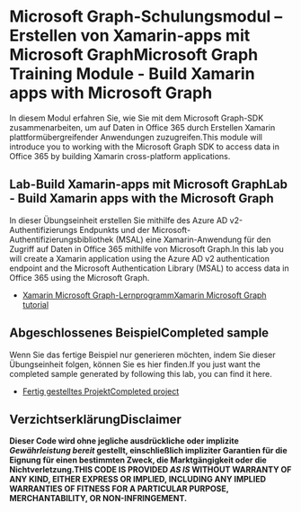 # <a name="microsoft-graph-training-module---build-xamarin-apps-with-microsoft-graph"></a><span data-ttu-id="9b2da-101">Microsoft Graph-Schulungsmodul – Erstellen von Xamarin-apps mit Microsoft Graph</span><span class="sxs-lookup"><span data-stu-id="9b2da-101">Microsoft Graph Training Module - Build Xamarin apps with Microsoft Graph</span></span>

<span data-ttu-id="9b2da-102">In diesem Modul erfahren Sie, wie Sie mit dem Microsoft Graph-SDK zusammenarbeiten, um auf Daten in Office 365 durch Erstellen Xamarin plattformübergreifender Anwendungen zuzugreifen.</span><span class="sxs-lookup"><span data-stu-id="9b2da-102">This module will introduce you to working with the Microsoft Graph SDK to access data in Office 365 by building Xamarin cross-platform applications.</span></span>

## <a name="lab---build-xamarin-apps-with-the-microsoft-graph"></a><span data-ttu-id="9b2da-103">Lab-Build Xamarin-apps mit Microsoft Graph</span><span class="sxs-lookup"><span data-stu-id="9b2da-103">Lab - Build Xamarin apps with the Microsoft Graph</span></span>

<span data-ttu-id="9b2da-104">In dieser Übungseinheit erstellen Sie mithilfe des Azure AD v2-Authentifizierungs Endpunkts und der Microsoft-Authentifizierungsbibliothek (MSAL) eine Xamarin-Anwendung für den Zugriff auf Daten in Office 365 mithilfe von Microsoft Graph.</span><span class="sxs-lookup"><span data-stu-id="9b2da-104">In this lab you will create a Xamarin application using the Azure AD v2 authentication endpoint and the Microsoft Authentication Library (MSAL) to access data in Office 365 using the Microsoft Graph.</span></span>

- [<span data-ttu-id="9b2da-105">Xamarin Microsoft Graph-Lernprogramm</span><span class="sxs-lookup"><span data-stu-id="9b2da-105">Xamarin Microsoft Graph tutorial</span></span>](https://docs.microsoft.com/graph/tutorials/xamarin)

## <a name="completed-sample"></a><span data-ttu-id="9b2da-106">Abgeschlossenes Beispiel</span><span class="sxs-lookup"><span data-stu-id="9b2da-106">Completed sample</span></span>

<span data-ttu-id="9b2da-107">Wenn Sie das fertige Beispiel nur generieren möchten, indem Sie dieser Übungseinheit folgen, können Sie es hier finden.</span><span class="sxs-lookup"><span data-stu-id="9b2da-107">If you just want the completed sample generated by following this lab, you can find it here.</span></span>

- [<span data-ttu-id="9b2da-108">Fertig gestelltes Projekt</span><span class="sxs-lookup"><span data-stu-id="9b2da-108">Completed project</span></span>](demo)

## <a name="disclaimer"></a><span data-ttu-id="9b2da-109">Verzichtserklärung</span><span class="sxs-lookup"><span data-stu-id="9b2da-109">Disclaimer</span></span>

<span data-ttu-id="9b2da-110">**Dieser Code wird ohne jegliche ausdrückliche oder implizite *Gewährleistung bereit* gestellt, einschließlich impliziter Garantien für die Eignung für einen bestimmten Zweck, die Marktgängigkeit oder die Nichtverletzung.**</span><span class="sxs-lookup"><span data-stu-id="9b2da-110">**THIS CODE IS PROVIDED *AS IS* WITHOUT WARRANTY OF ANY KIND, EITHER EXPRESS OR IMPLIED, INCLUDING ANY IMPLIED WARRANTIES OF FITNESS FOR A PARTICULAR PURPOSE, MERCHANTABILITY, OR NON-INFRINGEMENT.**</span></span>
